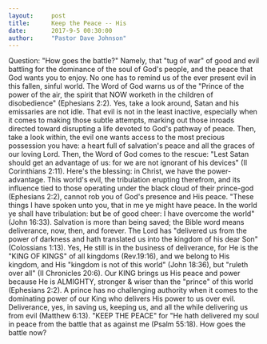 ```yaml
---
layout:     post
title:      Keep the Peace -- His
date:       2017-9-5 00:30:00
author:     "Pastor Dave Johnson"
---
```


Question: "How goes the battle?"  Namely, that "tug of war" of good and evil battling for the dominance of the soul of God's people, and the peace that God wants you to enjoy.  No one has to remind us of the ever present evil in this fallen, sinful world.  The Word of God warns us of the "Prince of the power of the air, the spirit that NOW worketh in the children of disobedience" (Ephesians 2:2).  Yes, take a look around, Satan and his emissaries are not idle. That evil is not in the least inactive, especially when it comes to making those subtle attempts, marking out those inroads directed toward disrupting a life devoted to God's pathway of peace. Then, take a look within, the evil one wants access to the most precious possession you have: a heart full of salvation's peace and all the graces of our loving Lord.  Then, the Word of God comes to the rescue: "Lest Satan should get an advantage of us: for we are not ignorant of his devices" (II Corinthians 2:11).  Here's the blessing: in Christ, we have the power-advantage.  This world's evil, the tribulation erupting therefrom, and its influence tied to those operating under the black cloud of their prince-god (Ephesians 2:2), cannot rob you of God's presence and His peace. "These things I have spoken unto you, that in me ye might have peace. In the world ye shall have tribulation: but be of good cheer: I have overcome the world" (John 16:33).  Salvation is more than being saved; the Bible word means deliverance, now, then, and forever.  The Lord has "delivered us from the power of darkness and hath translated us into the kingdom of his dear Son" (Colossians 1:13).  Yes, He still is in the business of deliverance, for He is the "KING OF KINGS" of all kingdoms (Rev.19:16), and we belong to His kingdom, and His "kingdom is not of this world" (John 18:36), but "ruleth over all" (II Chronicles 20:6).  Our KING brings us His peace and power because He is ALMIGHTY, stronger & wiser  than the "prince" of this world (Ephesians 2:2).  A prince has no challenging authority when it comes to the dominating power of our King who delivers His power to us over evil.  Deliverance, yes, in saving us, keeping us, and all the while delivering us from evil (Matthew 6:13).  "KEEP THE PEACE" for "He hath delivered my soul in peace from the battle that as against me (Psalm 55:18).  How goes the battle now?
